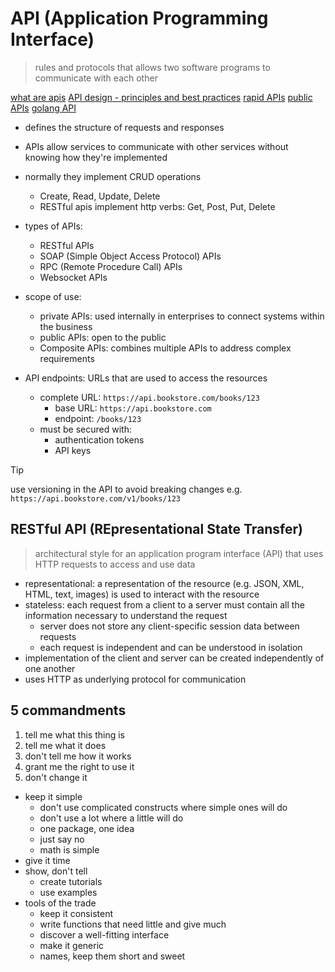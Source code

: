 
# API (Application Programming Interface)

> rules and protocols that allows two software programs to communicate with each other

[what are apis](https://www.redhat.com/en/topics/api/what-are-application-programming-interfaces)
[API design - principles and best practices](https://yourbasic.org/algorithms/your-basic-api/)
[rapid APIs](https://rapidapi.com/)
[public APIs](https://github.com/public-apis/public-apis)
[golang API](/golang.md#restful-api-with-http-requests)

- defines the structure of requests and responses
- APIs allow services to communicate with other services without knowing how they're implemented
- normally they implement CRUD operations
  - Create, Read, Update, Delete
  - RESTful apis implement http verbs: Get, Post, Put, Delete

- types of APIs:
  - RESTful APIs
  - SOAP (Simple Object Access Protocol) APIs
  - RPC (Remote Procedure Call) APIs
  - Websocket APIs

- scope of use:
  - private APIs: used internally in enterprises to connect systems within the business
  - public APIs: open to the public
  - Composite APIs: combines multiple APIs to address complex requirements

- API endpoints: URLs that are used to access the resources
  - complete URL: `https://api.bookstore.com/books/123`
    - base URL: `https://api.bookstore.com`
    - endpoint: `/books/123`
  - must be secured with:
    - authentication tokens
    - API keys

> [!TIP]
> use versioning in the API to avoid breaking changes
> e.g. `https://api.bookstore.com/v1/books/123`

## RESTful API (REpresentational State Transfer)

> architectural style for an application program interface (API) that uses HTTP requests to access and use data

- representational: a representation of the resource (e.g. JSON, XML, HTML, text, images) is used to interact with the resource
- stateless: each request from a client to a server must contain all the information necessary to understand the request
  - server does not store any client-specific session data between requests
  - each request is independent and can be understood in isolation
- implementation of the client and server can be created independently of one another
- uses HTTP as underlying protocol for communication

## 5 commandments

1. tell me what this thing is
1. tell me what it does
1. don't tell me how it works
1. grant me the right to use it
1. don't change it

- keep it simple
  - don't use complicated constructs where simple ones will do
  - don't use a lot where a little will do 
  - one package, one idea
  - just say no
  - math is simple
- give it time
- show, don't tell
  - create tutorials
  - use examples
- tools of the trade
  - keep it consistent
  - write functions that need little and give much
  - discover a well-fitting interface
  - make it generic
  - names, keep them short and sweet
